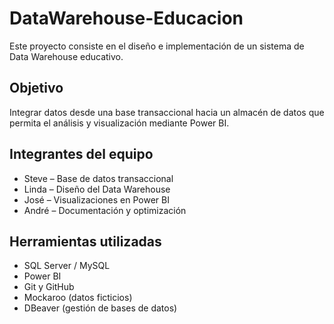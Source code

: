 # DataWarehouse-Educacion

Este proyecto consiste en el diseño e implementación de un sistema de Data Warehouse educativo.

## Objetivo
Integrar datos desde una base transaccional hacia un almacén de datos que permita el análisis y visualización mediante Power BI.

## Integrantes del equipo
- Steve – Base de datos transaccional
- Linda – Diseño del Data Warehouse
- José – Visualizaciones en Power BI
- André – Documentación y optimización

## Herramientas utilizadas
- SQL Server / MySQL
- Power BI
- Git y GitHub
- Mockaroo (datos ficticios)
- DBeaver (gestión de bases de datos)